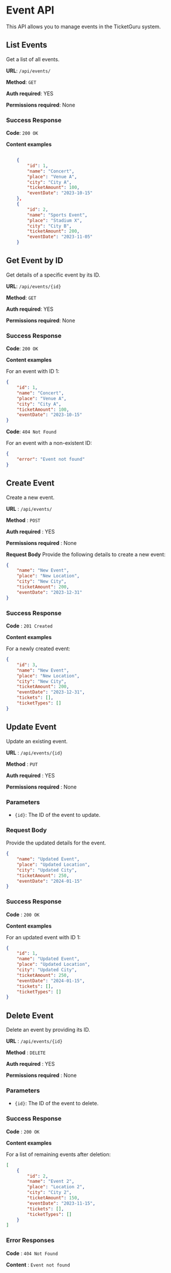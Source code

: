 # Event API

This API allows you to manage events in the TicketGuru system.

## List Events

Get a list of all events.

**URL**: `/api/events/`

**Method**: `GET`

**Auth required**: YES

**Permissions required**: None

### Success Response

**Code**: `200 OK`

**Content examples**

```json

    {
        "id": 1,
        "name": "Concert",
        "place": "Venue A",
        "city": "City A",
        "ticketAmount": 100,
        "eventDate": "2023-10-15"
    },
    {
        "id": 2,
        "name": "Sports Event",
        "place": "Stadium X",
        "city": "City B",
        "ticketAmount": 200,
        "eventDate": "2023-11-05"
    }
```

## Get Event by ID

Get details of a specific event by its ID.

**URL**: `/api/events/{id}`

**Method**: `GET`

**Auth required**: YES

**Permissions required**: None

### Success Response

**Code**: `200 OK`

**Content examples**

For an event with ID 1:

```json
{
    "id": 1,
    "name": "Concert",
    "place": "Venue A",
    "city": "City A",
    "ticketAmount": 100,
    "eventDate": "2023-10-15"
}
```

**Code**: `404 Not Found`

For an event with a non-existent ID:

```json
{
    "error": "Event not found"
}
```

## Create Event
Create a new event.

**URL** : `/api/events/`

**Method** : `POST`

**Auth required** : YES

**Permissions required** : None

**Request Body**
Provide the following details to create a new event:

```json
{
    "name": "New Event",
    "place": "New Location",
    "city": "New City",
    "ticketAmount": 200,
    "eventDate": "2023-12-31"
}
```
### Success Response
**Code** : `201 Created`

**Content examples**

For a newly created event:

```json
{
    "id": 3,
    "name": "New Event",
    "place": "New Location",
    "city": "New City",
    "ticketAmount": 200,
    "eventDate": "2023-12-31",
    "tickets": [],
    "ticketTypes": []
}
```

## Update Event

Update an existing event.

**URL** : `/api/events/{id}`

**Method** : `PUT`

**Auth required** : YES

**Permissions required** : None

### Parameters

- `{id}`: The ID of the event to update.

### Request Body

Provide the updated details for the event.

```json
{
    "name": "Updated Event",
    "place": "Updated Location",
    "city": "Updated City",
    "ticketAmount": 250,
    "eventDate": "2024-01-15"
}
```
### Success Response

**Code** : `200 OK`

**Content examples**

For an updated event with ID 1:

```json
{
    "id": 1,
    "name": "Updated Event",
    "place": "Updated Location",
    "city": "Updated City",
    "ticketAmount": 250,
    "eventDate": "2024-01-15",
    "tickets": [],
    "ticketTypes": []
}
```

## Delete Event

Delete an event by providing its ID.

**URL** : `/api/events/{id}`

**Method** : `DELETE`

**Auth required** : YES

**Permissions required** : None

### Parameters

- `{id}`: The ID of the event to delete.

### Success Response

**Code** : `200 OK`

**Content examples**

For a list of remaining events after deletion:

```json
[
    {
        "id": 2,
        "name": "Event 2",
        "place": "Location 2",
        "city": "City 2",
        "ticketAmount": 150,
        "eventDate": "2023-11-15",
        "tickets": [],
        "ticketTypes": []
    }
]
```
### Error Responses

**Code** : `404 Not Found`

**Content** : `Event not found`
